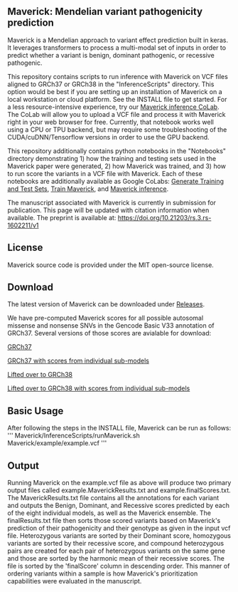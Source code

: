 ## Maverick: Mendelian variant pathogenicity prediction

Maverick is a Mendelian approach to variant effect prediction built in keras. It leverages transformers to process a multi-modal set of inputs in order to predict whether a variant is benign, dominant pathogenic, or recessive pathogenic. 

This repository contains scripts to run inference with Maverick on VCF files aligned to GRCh37 or GRCh38 in the "InferenceScripts" directory. This option would be best if you are setting up an installation of Maverick on a local workstation or cloud platform. See the INSTALL file to get started. For a less resource-intensive experience, try our [Maverick inference CoLab](https://colab.research.google.com/drive/1JyifjHLEWQesKzuCpDFZJoXNKJhg-4z8?usp=sharing). The CoLab will allow you to upload a VCF file and process it with Maverick right in your web browser for free. Currently, that notebook works well using a CPU or TPU backend, but may require some troubleshooting of the CUDA/cuDNN/Tensorflow versions in order to use the GPU backend.

This repository additionally contains python notebooks in the "Notebooks" directory demonstrating 1) how the training and testing sets used in the Maverick paper were generated, 2) how Maverick was trained, and 3) how to run score the variants in a VCF file with Maverick. Each of these notebooks are additionally available as Google CoLabs: [Generate Training and Test Sets](https://colab.research.google.com/drive/15FbOCsJ00j894PUBYdeCRDYpLMct8Wvv?usp=sharing), [Train Maverick](https://colab.research.google.com/drive/1bEjmt91epid9u_HqUfq5kor1uFg7OJ1z?usp=sharing), and [Maverick inference](https://colab.research.google.com/drive/1JyifjHLEWQesKzuCpDFZJoXNKJhg-4z8?usp=sharing).

The manuscript associated with Maverick is currently in submission for publication. This page will be updated with citation information when available. The preprint is available at: <https://doi.org/10.21203/rs.3.rs-1602211/v1>

## License

Maverick source code is provided under the MIT open-source license. 

## Download

The latest version of Maverick can be downloaded under [Releases](https://github.com/ZuchnerLab/Maverick/releases/).

We have pre-computed Maverick scores for all possible autosomal missense and nonsense SNVs in the Gencode Basic V33 annotation of GRCh37. Several versions of those scores are avialable for download: 

[GRCh37](https://zuchnerlab.s3.amazonaws.com/VariantPathogenicity/MaverickResults_allSNVs_GRCh37.txt.gz)

[GRCh37 with scores from individual sub-models](https://zuchnerlab.s3.amazonaws.com/VariantPathogenicity/MaverickResults_allSNVs_GRCh37_withIndividualModelScores.txt.gz)

[Lifted over to GRCh38](https://zuchnerlab.s3.amazonaws.com/VariantPathogenicity/MaverickResults_allSNVs_GRCh38LiftOver.txt.gz)

[Lifted over to GRCh38 with scores from individual sub-models](https://zuchnerlab.s3.amazonaws.com/VariantPathogenicity/MaverickResults_allSNVs_GRCh38LiftOver_withIndividualModelScores.txt.gz)

## Basic Usage

After following the steps in the INSTALL file, Maverick can be run as follows:
'''
Maverick/InferenceScripts/runMaverick.sh Maverick/example/example.vcf
'''

## Output

Running Maverick on the example.vcf file as above will produce two primary output files called example.MaverickResults.txt and example.finalScores.txt. The MaverickResults.txt file contains all the annotations for each variant and outputs the Benign, Dominant, and Recessive scores predicted by each of the eight individual models, as well as the Maverick ensemble. The finalResults.txt file then sorts those scored variants based on Maverick's prediction of their pathogenicity and their genotype as given in the input vcf file. Heterozygous variants are sorted by their Dominant score, homozygous variants are sorted by their recessive score, and compound heterozygous pairs are created for each pair of heterozygous variants on the same gene and those are sorted by the harmonic mean of their recessive scores. The file is sorted by the 'finalScore' column in descending order. This manner of ordering variants within a sample is how Maverick's prioritization capabilities were evaluated in the manuscript. 
